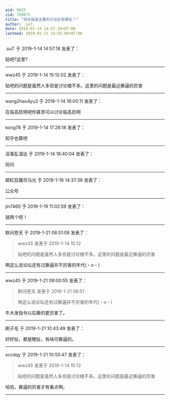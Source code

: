 ```yaml
---
aid: 9025
zid: 789875
title: "现在临高主要的讨论区有哪些？"
author: .su7.
date: 2019-01-14 14:57:18+07:00
lastmod: 2019-01-21 10:55:00+07:00
---
```


.su7. 于 2019-1-14 14:57:18 发表了：

贴吧?这里?

---

wwz45 于 2019-1-14 15:12:02 发表了：

贴吧的问题是虽然人多但是讨论楼不多。这里的问题是最近撕逼的厉害

---

wang2hao4yu3 于 2019-1-14 16:00:11 发表了：

在临高启明吧你甚至可以讨论临高启明

---

kong78 于 2019-1-14 17:28:18 发表了：

知乎也算吧

---

没事乱溜达 于 2019-1-14 18:40:04 发表了：

同问

---

砸缸狂魔司马光 于 2019-1-16 14:37:38 发表了：

公众号

---

jin7460 于 2019-1-19 11:02:59 发表了：

就两个吧！

---

默问苍天 于 2019-1-21 08:51:09 发表了：

> wwz45 发表于 2019-1-14 15:12
>
> 贴吧的问题是虽然人多但是讨论楼不多。这里的问题是最近撕逼的厉害

啊这么说论坛还有过撕逼并不厉害的年代(・o・)

---

wwz45 于 2019-1-21 09:00:55 发表了：

> 默问苍天 发表于 2019-1-21 08:51
>
> 啊这么说论坛还有过撕逼并不厉害的年代(・o・)

牛大发指令以后撕的更厉害了。

---

刷子毛 于 2019-1-21 10:43:49 发表了：

好好扯，都是瞎扯，有啥可撕逼的。

---

sccdqy 于 2019-1-21 10:55:47 发表了：

> wwz45 发表于 2019-1-14 15:12
>
> 贴吧的问题是虽然人多但是讨论楼不多。这里的问题是最近撕逼的厉害

哈哈，撕逼的厉害才有看点啊。

---
